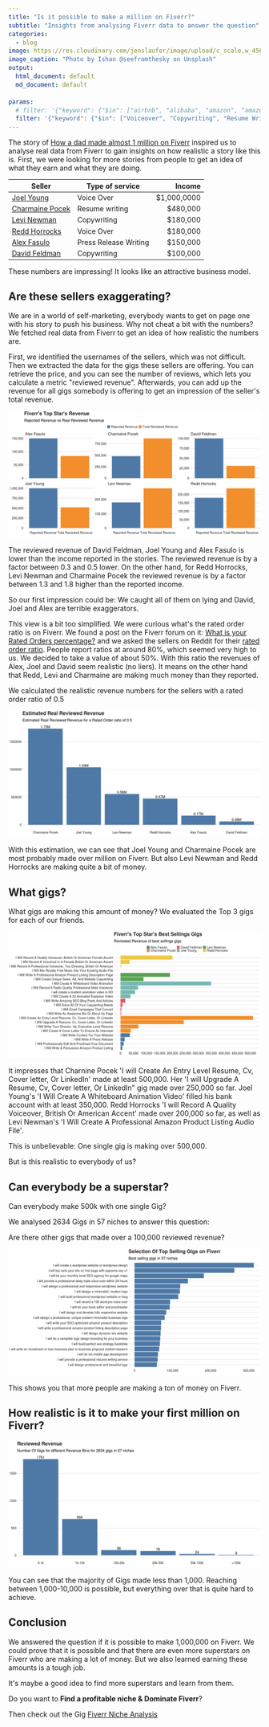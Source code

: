 ```yaml
---
title: "Is it possible to make a million on Fiverr?"
subtitle: "Insights from analysing Fiverr data to answer the question"
categories:
  - blog
image: https://res.cloudinary.com/jenslaufer/image/upload/c_scale,w_456/v1554277064/ishan-seefromthesky-562756-unsplash.jpg
image_caption: "Photo by Ishan @seefromthesky on Unsplash"
output: 
  html_document: default
  md_document: default
  
params:
  # filter: '{"keyword": {"$in": ["airbnb", "alibaba", "amazon", "amazon fba", "data analysis", "data science", "fiverr", "java programming", "market analysis", "market research", "passive income", "python programming", "r programming", "reporting" , "scraping", "six figures"]}}'
  filter: '{"keyword": {"$in": ["Voiceover", "Copywriting", "Resume Writing", "Press release Writing", "Video Marketing", "Website Building", "Mobile App Development", "Graphic Design", "seo"]}}'
---
```































The story of [How a dad made almost 1 million on Fiverr](https://www.cnbc.com/2018/04/24/how-this-dad-made-almost-1-million-on-fiverr.html?__source=msn%7Cmoney%7Cinline%7Cstory%7C&par=msn&doc=105300315) inspired us to analyse real data from Fiverr to gain insights on how realistic a story like this is. First, we were looking for more stories from people to get an idea of what they earn and what they are doing. 

| Seller | Type of service | Income |
| ------ | --------------- | -----: |
| [Joel Young](https://www.cnbc.com/2018/04/24/how-this-dad-made-almost-1-million-on-fiverr.html?__source=msn%7Cmoney%7Cinline%7Cstory%7C&par=msn&doc=105300315)| Voice Over | $1,000,0000|
| [Charmaine Pocek](https://www.forbes.com/sites/laurashin/2016/05/31/how-these-3-people-make-6-figures-a-year-on-fiverr/)| Resume writing | $480,000|
| [Levi Newman](https://www.forbes.com/sites/laurashin/2016/05/31/how-these-3-people-make-6-figures-a-year-on-fiverr/)|Copywriting| $180,000 |
| [Redd Horrocks](https://www.forbes.com/sites/laurashin/2016/05/31/how-these-3-people-make-6-figures-a-year-on-fiverr/)|Voice Over| $180,000 |
| [Alex Fasulo](https://www.msn.com/en-us/money/bills-to-pay/how-this-25-year-old-freelancer-made-dollar150000-in-6-months-off-fiverr/ar-AAzkNOA)| Press Release Writing | $150,000 |
| [David Feldman](https://www.cnbc.com/2018/12/18/how-this-38-year-old-is-making-6-figures-freelancing-on-fiverr.html)|Copywriting|$100,000|

These numbers are impressing! It looks like an attractive business model.

## Are these sellers exaggerating?

We are in a world of self-marketing, everybody wants to get on page one with his story to push his business. Why not cheat a bit with the numbers? We fetched real data from Fiverr to get an idea of how realistic the numbers are.

First, we identified the usernames of the sellers, which was not difficult. Then we extracted the data for the gigs these sellers are offering. You can retrieve the price, and you can see the number of reviews, which lets you calculate a metric "reviewed revenue". Afterwards, you can add up the revenue for all gigs somebody is offering to get an impression of the seller's total revenue.



![plot of chunk unnamed-chunk-7](/figure/source/2019-03-27-is-it-possible-to-earn-1-million-on-fiverr/unnamed-chunk-7-1.png)

The reviewed revenue of David Feldman, Joel Young and Alex Fasulo is lower than the income reported in the stories. The reviewed revenue is by a factor between 0.3 and 0.5 lower. On the other hand, for Redd Horrocks, Levi Newman and Charmaine Pocek the reviewed revenue is by a factor between 1.3 and 1.8 higher than the reported income.

So our first impression could be: We caught all of them on lying and David, Joel and Alex are terrible exaggerators.

This view is a bit too simplified. We were curious what's the rated order ratio is on Fiverr. We found a post on the Fiverr forum on it: [What is your Rated Orders percentage?](https://forum.fiverr.com/t/what-is-your-rated-orders-percentage/143919/6) and we asked the sellers on Reddit for their [rated order ratio](https://www.reddit.com/r/Fiverr/comments/b8h1pn/help_what_is_your_rated_order_ratio/). People report ratios at around 80%, which seemed very high to us. We decided to take a value of about 50%. With this ratio the revenues of Alex, Joel and David seem realistic (no liers). It means on the other hand that Redd, Levi and Charmaine are making much money than they reported. 

We calculated the realistic revenue numbers for the sellers with a rated order ratio of 0.5

![plot of chunk unnamed-chunk-8](/figure/source/2019-03-27-is-it-possible-to-earn-1-million-on-fiverr/unnamed-chunk-8-1.png)

With this estimation, we can see that Joel Young and Charmaine Pocek are most probably made over million on Fiverr. But also Levi Newman and Redd Horrocks are making quite a bit of money.


## What gigs?

What gigs are making this amount of money? We evaluated the Top 3 gigs for each of our friends. 



![plot of chunk unnamed-chunk-9](/figure/source/2019-03-27-is-it-possible-to-earn-1-million-on-fiverr/unnamed-chunk-9-1.png)

It impresses that Charnine Pocek 'I will Create An Entry Level Resume, Cv, Cover letter, Or LinkedIn' made at least 500,000. Her 'I will Upgrade A Resume, Cv, Cover letter, Or LinkedIn" gig made over 250,000 so far. Joel Young's 'I Will Create A Whiteboard Animation Video' filled his bank account with at least 350,000. Redd Horrocks 'I will Record A Quality Voiceover, British Or American Accent' made over 200,000 so far, as well as Levi Newman's 'I Will Create A Professional Amazon Product Listing Audio File'.

This is unbelievable: One single gig is making over 500,000.

But is this realistic to everybody of us?

## Can everybody be a superstar?

Can everybody make 500k  with one single Gig?

We analysed 2634 Gigs in 57 niches to answer this question:

Are there other gigs that made over a 100,000 reviewed revenue?

![plot of chunk unnamed-chunk-10](/figure/source/2019-03-27-is-it-possible-to-earn-1-million-on-fiverr/unnamed-chunk-10-1.png)

This shows you that more people are making a ton of money on Fiverr.


## How realistic is it to make your first million on Fiverr?



![plot of chunk unnamed-chunk-11](/figure/source/2019-03-27-is-it-possible-to-earn-1-million-on-fiverr/unnamed-chunk-11-1.png)

You can see that the majority of Gigs made less than 1,000. Reaching between 1,000-10,000 is possible, but everything over that is quite hard to achieve.

## Conclusion

We answered the question if it is possible to make 1,000,000 on Fiverr. We could prove that it is possible and that there are even more superstars on Fiverr who are making a lot of money. But we also learned earning these amounts is a tough job.

It's maybe a good idea to find more superstars and learn from them.

Do you want to __Find a profitable niche & Dominate Fiverr__? 

Then check out the Gig [Fiverr Niche Analysis](https://www.fiverr.com/jens_laufer/do-a-niche-analysis-on-fiverr)
